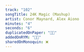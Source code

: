 ```yaml
---
track: "102"
songTitle: 24K Magic (Mashup)
artist: Conor Maynard, Alex Aiono
minutes: "4"
seconds: "6"
duplicatedOnPaper: "👍🏻"
addedOnRYM: "👍🏻"
sharedOnMonoquin: ❌
---
```

